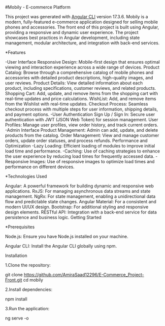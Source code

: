 #Mobily - E-commerce Platform

This project was generated with [Angular CLI](https://github.com/angular/angular-cli) version 17.3.6.
Mobily is a modern, fully-featured e-commerce application designed for selling mobile phones and accessories. The front end of this project is built using Angular, providing a responsive and dynamic user experience. The project showcases best practices in Angular development, including state management, modular architecture, and integration with back-end services.

*Features

-User Interface
Responsive Design: Mobile-first design that ensures optimal viewing and interaction experience across a wide range of devices.
Product Catalog: Browse through a comprehensive catalog of mobile phones and accessories with detailed product descriptions, high-quality images, and user reviews.
Product Details: View detailed information about each product, including specifications, customer reviews, and related products.
Shopping Cart: Add, update, and remove items from the shopping cart with real-time updates and price calculations.
WishList: Add, and remove items from the Wishlist with real-time updates.
Checkout Process: Seamless checkout process with multiple steps for user information, shipping details, and payment options.
-User Authentication
Sign Up / Sign In: Secure user authentication with JWT (JSON Web Token) for session management.
User Profiles: Manage user profiles, view order history, and track current orders.
-Admin Interface
Product Management: Admin can add, update, and delete products from the catalog.
Order Management: View and manage customer orders, update order statuses, and process refunds.
Performance and Optimization
-Lazy Loading: Efficient loading of modules to improve initial load time and performance.
-Caching: Use of caching strategies to enhance the user experience by reducing load times for frequently accessed data.
-Responsive Images: Use of responsive images to optimize load times and performance on different devices.

*Technologies Used

Angular: A powerful framework for building dynamic and responsive web applications.
RxJS: For managing asynchronous data streams and state management.
NgRx: For state management, enabling a unidirectional data flow and predictable state changes.
Angular Material: For a consistent and modern UI/UX design.
Bootstrap: For additional styling and responsive design elements.
RESTful API: Integration with a back-end service for data persistence and business logic.
Getting Started

*Prerequisites

Node.js: Ensure you have Node.js installed on your machine.

Angular CLI: Install the Angular CLI globally using npm.

Installation

1.Clone the repository:

git clone https://github.com/AmiraSaad12296/E-Commerce_Project-Front.git
cd mobily

2.Install dependencies:

npm install

3.Run the application:

ng serve -o
